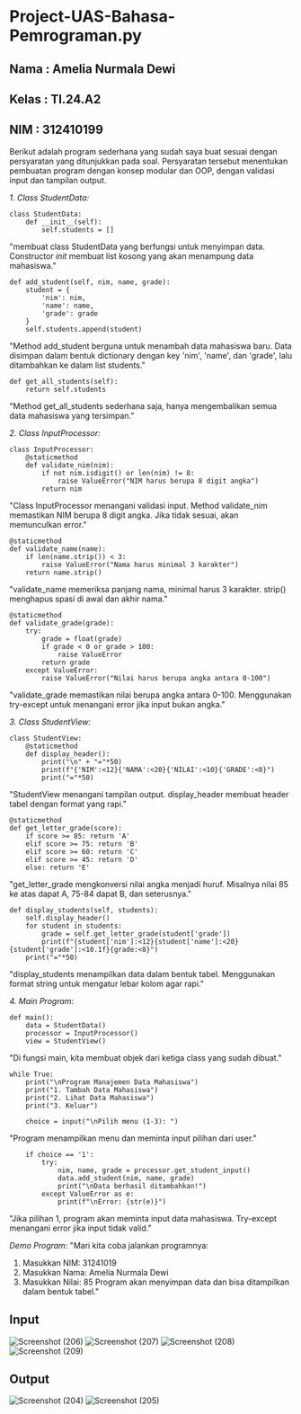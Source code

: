 # Project-UAS-Bahasa-Pemrograman.py

## Nama   : Amelia Nurmala Dewi
## Kelas  : TI.24.A2
## NIM    : 312410199

Berikut adalah program sederhana yang sudah saya buat sesuai dengan persyaratan yang ditunjukkan pada soal. Persyaratan tersebut menentukan pembuatan program dengan konsep modular dan OOP, dengan validasi input dan tampilan output. 

*1. Class StudentData:*

    class StudentData:
        def __init__(self):
            self.students = []

"membuat class StudentData yang berfungsi untuk menyimpan data. Constructor _init_ membuat list kosong yang akan menampung data mahasiswa."

  
    def add_student(self, nim, name, grade):
        student = {
            'nim': nim,
            'name': name,
            'grade': grade
        }
        self.students.append(student)

"Method add_student berguna untuk menambah data mahasiswa baru. Data disimpan dalam bentuk dictionary dengan key 'nim', 'name', dan 'grade', lalu ditambahkan ke dalam list students."


    def get_all_students(self):
        return self.students

"Method get_all_students sederhana saja, hanya mengembalikan semua data mahasiswa yang tersimpan."

*2. Class InputProcessor:*

    class InputProcessor:
        @staticmethod
        def validate_nim(nim):
            if not nim.isdigit() or len(nim) != 8:
                raise ValueError("NIM harus berupa 8 digit angka")
            return nim

"Class InputProcessor menangani validasi input. Method validate_nim memastikan NIM berupa 8 digit angka. Jika tidak sesuai, akan memunculkan error."


    @staticmethod
    def validate_name(name):
        if len(name.strip()) < 3:
            raise ValueError("Nama harus minimal 3 karakter")
        return name.strip()

"validate_name memeriksa panjang nama, minimal harus 3 karakter. strip() menghapus spasi di awal dan akhir nama."


    @staticmethod
    def validate_grade(grade):
        try:
            grade = float(grade)
            if grade < 0 or grade > 100:
                raise ValueError
            return grade
        except ValueError:
            raise ValueError("Nilai harus berupa angka antara 0-100")

"validate_grade memastikan nilai berupa angka antara 0-100. Menggunakan try-except untuk menangani error jika input bukan angka."

*3. Class StudentView:*

    class StudentView:
        @staticmethod
        def display_header():
            print("\n" + "="*50)
            print(f"{'NIM':<12}{'NAMA':<20}{'NILAI':<10}{'GRADE':<8}")
            print("="*50)

"StudentView menangani tampilan output. display_header membuat header tabel dengan format yang rapi."


    @staticmethod
    def get_letter_grade(score):
        if score >= 85: return 'A'
        elif score >= 75: return 'B'
        elif score >= 60: return 'C'
        elif score >= 45: return 'D'
        else: return 'E'

"get_letter_grade mengkonversi nilai angka menjadi huruf. Misalnya nilai 85 ke atas dapat A, 75-84 dapat B, dan seterusnya."


    def display_students(self, students):
        self.display_header()
        for student in students:
            grade = self.get_letter_grade(student['grade'])
            print(f"{student['nim']:<12}{student['name']:<20}{student['grade']:<10.1f}{grade:<8}")
        print("="*50)

"display_students menampilkan data dalam bentuk tabel. Menggunakan format string untuk mengatur lebar kolom agar rapi."

*4. Main Program:*

    def main():
        data = StudentData()
        processor = InputProcessor()
        view = StudentView()

"Di fungsi main, kita membuat objek dari ketiga class yang sudah dibuat."


    while True:
        print("\nProgram Manajemen Data Mahasiswa")
        print("1. Tambah Data Mahasiswa")
        print("2. Lihat Data Mahasiswa")
        print("3. Keluar")
        
        choice = input("\nPilih menu (1-3): ")

"Program menampilkan menu dan meminta input pilihan dari user."


        if choice == '1':
            try:
                nim, name, grade = processor.get_student_input()
                data.add_student(nim, name, grade)
                print("\nData berhasil ditambahkan!")
            except ValueError as e:
                print(f"\nError: {str(e)}")

"Jika pilihan 1, program akan meminta input data mahasiswa. Try-except menangani error jika input tidak valid."

*Demo Program:*
"Mari kita coba jalankan programnya:
1. Masukkan NIM: 31241019
2. Masukkan Nama: Amelia Nurmala Dewi
3. Masukkan Nilai: 85
Program akan menyimpan data dan bisa ditampilkan dalam bentuk tabel."


## Input 

![Screenshot (206)](https://github.com/user-attachments/assets/776db6a5-2f9e-49cd-979e-11fbe457b935)
![Screenshot (207)](https://github.com/user-attachments/assets/182f1689-72f3-4413-84f2-a7ee6d4f5b04)
![Screenshot (208)](https://github.com/user-attachments/assets/2f71fdf9-9c55-433c-b192-025089965d1d)
![Screenshot (209)](https://github.com/user-attachments/assets/d75840b2-1b64-48f1-bf5b-880ad5969ff3)


## Output

![Screenshot (204)](https://github.com/user-attachments/assets/081b1357-620a-416c-9b9b-dba7ea6ba74b)
![Screenshot (205)](https://github.com/user-attachments/assets/bae7e683-22b6-4aac-a6d2-2d0e0b436245)






